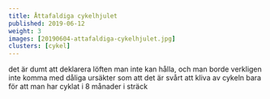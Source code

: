 ```yaml
---
title: Åttafaldiga cykelhjulet
published: 2019-06-12
weight: 3
images: [20190604-attafaldiga-cykelhjulet.jpg]
clusters: [cykel]
---
```


det är dumt att deklarera löften man inte kan hålla, och man borde verkligen inte komma med dåliga ursäkter som att det är svårt att kliva av cykeln bara för att man har cyklat i 8 månader i sträck
